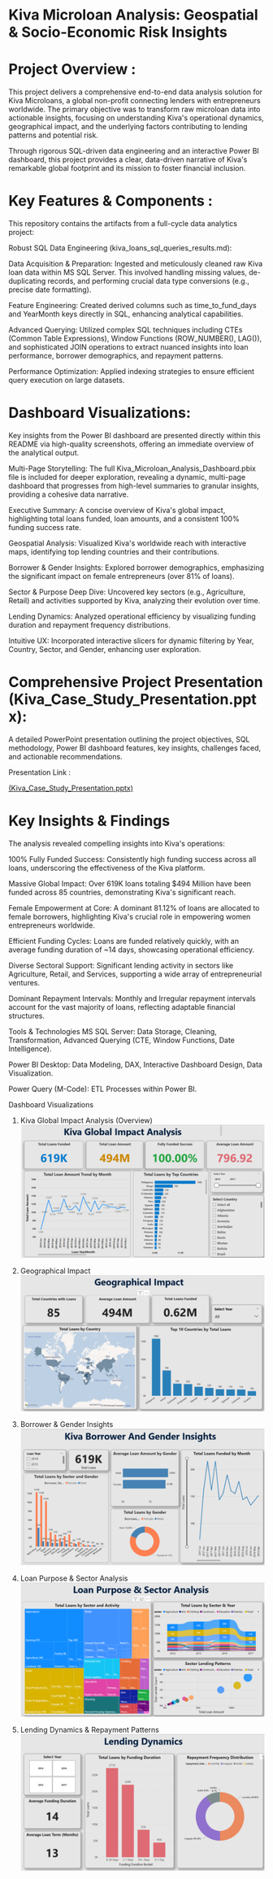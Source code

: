 # Kiva Microloan Analysis: Geospatial & Socio-Economic Risk Insights

# Project Overview :

This project delivers a comprehensive end-to-end data analysis solution for Kiva Microloans, a global non-profit connecting lenders with entrepreneurs worldwide. The primary objective was to transform raw microloan data into actionable insights, focusing on understanding Kiva's operational dynamics, geographical impact, and the underlying factors contributing to lending patterns and potential risk.

Through rigorous SQL-driven data engineering and an interactive Power BI dashboard, this project provides a clear, data-driven narrative of Kiva's remarkable global footprint and its mission to foster financial inclusion.

# Key Features & Components :

This repository contains the artifacts from a full-cycle data analytics project:

Robust SQL Data Engineering (kiva_loans_sql_queries_results.md):

 Data Acquisition & Preparation: Ingested and meticulously cleaned raw Kiva loan data within MS SQL Server. This involved handling missing values, de-duplicating records, and performing crucial data type conversions (e.g., precise date formatting).

 Feature Engineering: Created derived columns such as time_to_fund_days and YearMonth keys directly in SQL, enhancing analytical capabilities.

 Advanced Querying: Utilized complex SQL techniques including CTEs (Common Table Expressions), Window Functions (ROW_NUMBER(), LAG()), and sophisticated JOIN operations to extract nuanced insights into loan performance, borrower demographics, and repayment patterns.

 Performance Optimization: Applied indexing strategies to ensure efficient query execution on large datasets.


# Dashboard Visualizations: 
Key insights from the Power BI dashboard are presented directly within this README via high-quality screenshots, offering an immediate overview of the analytical output.

Multi-Page Storytelling: The full Kiva_Microloan_Analysis_Dashboard.pbix file is included for deeper exploration, revealing a dynamic, multi-page dashboard that progresses from high-level summaries to granular insights, providing a cohesive data narrative.

Executive Summary: A concise overview of Kiva's global impact, highlighting total loans funded, loan amounts, and a consistent 100% funding success rate.

Geospatial Analysis: Visualized Kiva's worldwide reach with interactive maps, identifying top lending countries and their contributions.

Borrower & Gender Insights: Explored borrower demographics, emphasizing the significant impact on female entrepreneurs (over 81% of loans).

Sector & Purpose Deep Dive: Uncovered key sectors (e.g., Agriculture, Retail) and activities supported by Kiva, analyzing their evolution over time.

Lending Dynamics: Analyzed operational efficiency by visualizing funding duration and repayment frequency distributions.

Intuitive UX: Incorporated interactive slicers for dynamic filtering by Year, Country, Sector, and Gender, enhancing user exploration.

# Comprehensive Project Presentation (Kiva_Case_Study_Presentation.pptx):

A detailed PowerPoint presentation outlining the project objectives, SQL methodology, Power BI dashboard features, key insights, challenges faced, and actionable recommendations.

Presentation Link :

[(Kiva_Case_Study_Presentation.pptx)](https://github.com/git04/Kiva-Microloan-Analysis-SQL--POWER-BI/blob/main/Kiva_Case_Study_Presentation.pptx)

# Key Insights & Findings
The analysis revealed compelling insights into Kiva's operations:

100% Fully Funded Success: Consistently high funding success across all loans, underscoring the effectiveness of the Kiva platform.

Massive Global Impact: Over 619K loans totaling $494 Million have been funded across 85 countries, demonstrating Kiva's significant reach.

Female Empowerment at Core: A dominant 81.12% of loans are allocated to female borrowers, highlighting Kiva's crucial role in empowering women entrepreneurs worldwide.

Efficient Funding Cycles: Loans are funded relatively quickly, with an average funding duration of ~14 days, showcasing operational efficiency.

Diverse Sectoral Support: Significant lending activity in sectors like Agriculture, Retail, and Services, supporting a wide array of entrepreneurial ventures.

Dominant Repayment Intervals: Monthly and Irregular repayment intervals account for the vast majority of loans, reflecting adaptable financial structures.

Tools & Technologies
MS SQL Server: Data Storage, Cleaning, Transformation, Advanced Querying (CTE, Window Functions, Date Intelligence).

Power BI Desktop: Data Modeling, DAX, Interactive Dashboard Design, Data Visualization.

Power Query (M-Code): ETL Processes within Power BI.


Dashboard Visualizations

1. Kiva Global Impact Analysis (Overview)
![Kiva Global Impact Analysis Overview Dashboard](D1_Overview.png)

2. Geographical Impact
![Kiva Geographical Impact Dashboard](D3_Geographical.png)


3. Borrower & Gender Insights
![Kiva Borrower and Gender Insights Dashboard](D2_BorrowerGender.png)


4. Loan Purpose & Sector Analysis
![Kiva Loan Purpose and Sector Analysis Dashboard](D4_SectorPurpose.png)


5. Lending Dynamics & Repayment Patterns
![Kiva Lending Dynamics and Repayment Patterns Dashboard](D5_LendingDynamics.png)




